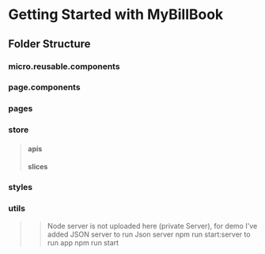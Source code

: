 # Getting Started with MyBillBook

## Folder Structure

### micro.reusable.components
### page.components
### pages
### store
> #### apis
> #### slices
### styles
### utils


>> Node server is not uploaded here (private Server), for demo I've added JSON server
>> to run Json server npm run start:server
>> to run app npm run start

